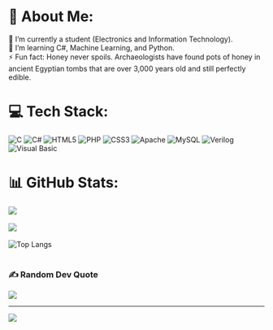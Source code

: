 # 💫 About Me:
🔭 I’m currently a student (Electronics and Information Technology).<br>🌱 I’m learning C#, Machine Learning, and Python.<br>⚡ Fun fact: Honey never spoils. Archaeologists have found pots of honey in ancient Egyptian tombs that are over 3,000 years old and still perfectly edible.


# 💻 Tech Stack:
![C](https://img.shields.io/badge/c-%2300599C.svg?style=plastic&logo=c&logoColor=white) ![C#](https://img.shields.io/badge/c%23-%23239120.svg?style=plastic&logo=csharp&logoColor=white) ![HTML5](https://img.shields.io/badge/html5-%23E34F26.svg?style=plastic&logo=html5&logoColor=white) ![PHP](https://img.shields.io/badge/php-%23777BB4.svg?style=plastic&logo=php&logoColor=white) ![CSS3](https://img.shields.io/badge/css3-%231572B6.svg?style=plastic&logo=css3&logoColor=white) ![Apache](https://img.shields.io/badge/apache-%23D42029.svg?style=plastic&logo=apache&logoColor=white) ![MySQL](https://img.shields.io/badge/mysql-4479A1.svg?style=plastic&logo=mysql&logoColor=white) ![Verilog](https://img.shields.io/badge/verilog-%23000000.svg?style=plastic&logo=verilog&logoColor=white) ![Visual Basic](https://img.shields.io/badge/Visual%20Basic-0000FF?style=flat&logo=visual-basic)


# 📊 GitHub Stats:
![](https://github-readme-stats.vercel.app/api?username=vicky0831&show_icons=true&theme=radical)<br/><br/>
![](https://github-readme-streak-stats.herokuapp.com/?user=vicky0831&theme=tokyonight&hide_border=false)<br/><br/>
![Top Langs](https://github-readme-stats.vercel.app/api/top-langs/?username=vicky0831&layout=compact&theme=radical)<br/><br/>


### ✍️ Random Dev Quote
![](https://quotes-github-readme.vercel.app/api?type=horizontal&theme=radical)

---
[![](https://visitcount.itsvg.in/api?id=vicky0831&icon=0&color=1)](https://visitcount.itsvg.in)


